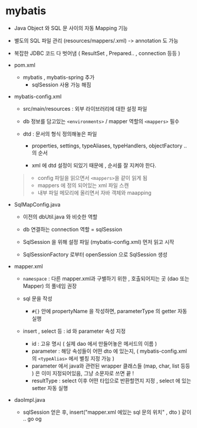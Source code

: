# mybatis

- Java Object 와 SQL 문 사이의 자동 Mapping 기능 

- 별도의 SQL 파일 관리 (resources/mappers/.xml) -> annotation 도 가능 

- 복잡한 JDBC 코드 다 벗어냄 ( ResultSet , Prepared.. , connection 등등 ) 

- pom.xml

    - mybatis  , mybatis-spring 추가 
        - sqlSession 사용 가능 해짐 

- mybatis-config.xml 

    - src/main/resources  : 외부 라이브러리에 대한 설정 파일 

    - db 정보를 담고있는 `<environments>` / mapper 역할의 `<mappers>` 필수 

    - dtd : 문서의 형식 정의해놓은 파일 

        - properties, settings, typeAliases, typeHandlers, objectFactory .. 의 순서 

        - xml 에 dtd 설정이 되있기 때문에 , 순서를 잘 지켜야 한다. 

    > - config 파일을 읽으면서 `<mappers>`을 같이 읽게 됨 
    > - mappers 에 정의 되어있는 xml 파일 스캔  
    > - 내부 파일 메모리에 올리면서 자바 객체와 maapping 

- SqlMapConfig.java

  - 이전의 dbUtil.java 와 비슷한 역할 

  - db 연결하는 connection 역할  =  sqlSession 

  - SqlSession 을 위해 설정 파일 (mybatis-config.xml) 먼저 읽고 시작 

  - SqlSessionFactory 로부터 openSession 으로 SqlSession 생성 

- mapper.xml 
    
     - `namespace` : 다른 mapper.xml과 구별하기 위한 , 호출되어지는 곳 (dao 또는 Mapper) 의 풀네임 권장 
      
     - sql 문을 작성 

         - `#{}` 안에 propertyName 을 작성하면, parameterType 의 getter 자동 실행 

     - insert , select 등 : id 와 parameter 속성 지정 

         - id : 고유 명시 ( 실제 dao 에서 만들어놓은 메서드의 이름 ) 
         - parameter : 해당 속성들이 어떤 dto 에 있는지, ( mybatis-config.xml 의 `<typeAlias>` 에서 별칭 지정 가능 ) 
         - parameter 에서 java와 관련된 wrapper 클래스들 (map, char, list 등등 ) 은 이미 지정되어있음, 그냥 소문자로 쓰면 끝 ! 
         - resultType : select 이후 어떤 타입으로 반환할껀지 지정 , select 에 있는 setter 자동 실행 
                 
- daoImpl.java

    - sqlSession 얻은 후, insert("mapper.xml 에있는 sql 문의 위치" , dto ) 같이 .. go og 
    
    
